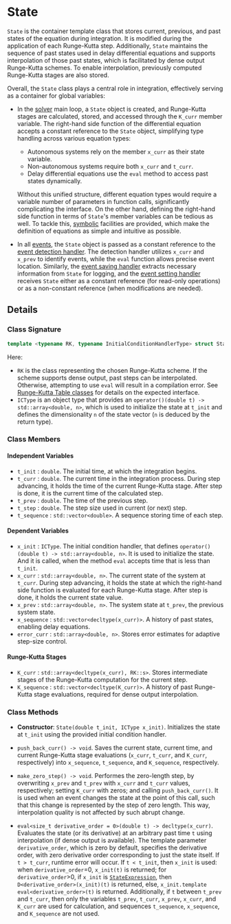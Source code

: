 
# State

`State` is the container template class that stores current, previous, and past states of the equation during integration. It is modified during the application of each Runge-Kutta step. Additionally, `State` maintains the sequence of past states used in delay differential equations and supports interpolation of those past states, which is facilitated by dense output Runge-Kutta schemes. To enable interpolation, previously computed Runge-Kutta stages are also stored.

Overall, the `State` class plays a central role in integration, effectively serving as a container for global variables:

- In the [solver](solver.md) main loop, a `State` object is created, and Runge-Kutta stages are calculated, stored, and accessed through the `K_curr` member variable. The right-hand side function of the differential equation accepts a constant reference to the `State` object, simplifying type handling across various equation types:

  - Autonomous systems rely on the member `x_curr` as their state variable.
  - Non-autonomous systems require both `x_curr` and `t_curr`.
  - Delay differential equations use the `eval` method to access past states dynamically.

  Without this unified structure, different equation types would require a variable number of parameters in function calls, significantly complicating the interface. On the other hand, defining the right-hand side function in terms of `State`'s member variables can be tedious as well. To tackle this, [symbolic](symbolic.md) facilities are provided, which make the definition of equations as simple and intuitive as possible.

- In all [events](event.md), the `State` object is passed as a constant reference to the [event detection handler](state_detect_expression.md). The detection handler utilizes `x_curr` and `x_prev` to identify events, while the `eval` function allows precise event location. Similarly, the [event saving handler](save_handler.md) extracts necessary information from `State` for logging, and the [event setting handler](set_handler.md) receives `State` either as a constant reference (for read-only operations) or as a non-constant reference (when modifications are needed).

## Details

### Class Signature

```c++
template <typename RK, typename InitialConditionHandlerType> struct State;
```

Here:

- `RK` is the class representing the chosen Runge-Kutta scheme. If the scheme supports dense output, past steps can be interpolated. Otherwise, attempting to use `eval` will result in a compilation error. See [Runge-Kutta Table classes](rk_tables.md) for details on the expected interface.
- `ICType` is an object type that provides an `operator()(double t) -> std::array<double, n>`, which is used to initialize the state at `t_init` and defines the dimensionality `n` of the state vector (`n` is deduced by the return type).

### Class Members

#### Independent Variables

- `t_init` : `double`. The initial time, at which the integration begins.
- `t_curr` : `double`. The current time in the integration process. During step advancing, it holds the time of the current Runge-Kutta stage. After step is done, it is the current time of the calculated step.
- `t_prev` : `double`. The time of the previous step.
- `t_step` : `double`. The step size used in current (or next) step.
- `t_sequence` : `std::vector<double>`. A sequence storing time of each step.

#### Dependent Variables

- `x_init` : `ICType`. The initial condition handler, that defines `operator()(double t) -> std::array<double, n>`. It is used to initialize the state. And it is called, when the method `eval` accepts time that is less than `t_init`.
- `x_curr` : `std::array<double, n>`. The current state of the system at `t_curr`. During step advancing, it holds the state at which the right-hand side function is evaluated for each Runge-Kutta stage. After step is done, it holds the current state value.
- `x_prev` : `std::array<double, n>`. The system state at `t_prev`, the previous system state.
- `x_sequence` : `std::vector<decltype(x_curr)>`. A history of past states, enabling delay equations.
- `error_curr` : `std::array<double, n>`. Stores error estimates for adaptive step-size control.

#### Runge-Kutta Stages

- `K_curr` : `std::array<decltype(x_curr), RK::s>`. Stores intermediate stages of the Runge-Kutta computation for the current step.
- `K_sequence` : `std::vector<decltype(K_curr)>`. A history of past Runge-Kutta stage evaluations, required for dense output interpolation.

### Class Methods

- **Constructor**: `State(double t_init, ICType x_init)`. Initializes the state at `t_init` using the provided initial condition handler.

- `push_back_curr() -> void`. Saves the current state, current time, and current Runge-Kutta stage evaluations (`x_curr`, `t_curr`, and `K_curr`, respectively) into `x_sequence`, `t_sequence`, and `K_sequence`, respectively. 

- `make_zero_step() -> void`. Performes the zero-length step, by overwriting `x_prev` and `t_prev` with `x_curr` and `t_curr` values, respectively; setting `K_curr` with zeros; and calling `push_back_curr()`. It is used when an event changes the state at the point of this call, such that this change is represented by the step of zero length. This way, interpolation quality is not affected by such abrupt change. 
- `eval<size_t derivative_order = 0>(double t) -> decltype(x_curr)`. Evaluates the state (or its derivative) at an arbitrary past time `t` using interpolation (if dense output is available). The template parameter `derivative_order`, which is zero by default, specifies the derivative order, with zero derivative order corresponding to just the state itself. If `t > t_curr`, runtime error will occur. If `t < t_init`, then `x_init` is used: when `derivative_order`=0, `x_init(t)` is returned; for `derivative_order`>0, if `x_init` is [`StateExpression`](state_expression.md), then `D<derivative_order>(x_init)(t)` is returned, else, `x_init.template eval<derivative_order>(t)` is returned.
 Additionally, if `t` between `t_prev` and `t_curr`, then only the variables `t_prev`, `t_curr`, `x_prev`, `x_curr`, and `K_curr` are used for calculation, and sequences `t_sequence`, `x_sequence`, and `K_sequence` are not used.

